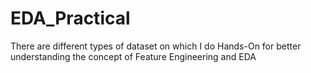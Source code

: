 # EDA_Practical
There are different types of dataset on which I do Hands-On for better understanding the concept of Feature Engineering and EDA
